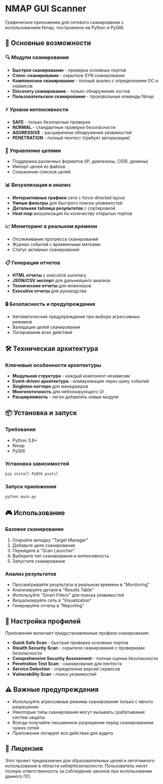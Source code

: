 # NMAP GUI Scanner

Графическое приложение для сетевого сканирования с использованием Nmap, построенное на Python и PyQt6.

## 🚀 Основные возможности

### 🔍 Модули сканирования
- **Быстрое сканирование** - проверка основных портов
- **Стелс-сканирование** - скрытное SYN сканирование  
- **Комплексное сканирование** - полный анализ с определением ОС и сервисов
- **Discovery сканирование** - только обнаружение хостов
- **Пользовательское сканирование** - произвольные команды Nmap

### ⚡ Уровни интенсивности
- **SAFE** - только безопасные проверки
- **NORMAL** - стандартные проверки безопасности
- **AGGRESSIVE** - расширенное обнаружение уязвимостей
- **PENETRATION** - полный пентест (требует авторизации)

### 🎯 Управление целями
- Поддержка различных форматов (IP, диапазоны, CIDR, домены)
- Импорт целей из файлов
- Сохранение списков целей

### 📊 Визуализация и анализ
- **Интерактивные графики** сети с force-directed layout
- **Умные фильтры** для быстрого поиска уязвимостей
- **Детальная таблица результатов** с сортировкой
- **Heat map** визуализация по количеству открытых портов

### 📈 Мониторинг в реальном времени
- Отслеживание прогресса сканирований
- Журнал событий с временными метками
- Статус активных сканирований

### 📋 Генерация отчетов
- **HTML отчеты** с executive summary
- **JSON/CSV экспорт** для дальнейшего анализа
- **Технические отчеты** для инженеров
- **Executive отчеты** для руководства

### 🔒 Безопасность и предупреждения
- Автоматические предупреждения при выборе агрессивных режимов
- Валидация целей сканирования
- Логирование всех действий

## 🛠 Техническая архитектура

### Ключевые особенности архитектуры
- **Модульная структура** - каждый компонент независим
- **Event-driven архитектура** - коммуникация через шину событий
- **Singleton паттерн** для менеджеров
- **Многопоточность** для неблокирующего UI
- **Расширяемость** - легко добавлять новые модули

## 📦 Установка и запуск

### Требования
- Python 3.8+
- Nmap
- PyQt6

### Установка зависимостей
```bash
pip install PyQt6 psutil
```

### Запуск приложения
```bash
python main.py
```

## 🎮 Использование

### Базовое сканирование
1. Откройте вкладку "Target Manager"
2. Добавьте цели сканирования
3. Перейдите в "Scan Launcher"
4. Выберите тип сканирования и интенсивность
5. Запустите сканирование

### Анализ результатов
- Просматривайте результаты в реальном времени в "Monitoring"
- Анализируйте детали в "Results Table" 
- Используйте "Smart Filters" для поиска уязвимостей
- Визуализируйте сеть в "Visualization"
- Генерируйте отчеты в "Reporting"

## 🔧 Настройка профилей

Приложение включает предустановленные профили сканирования:
- **Quick Safe Scan** - быстрая проверка основных портов
- **Stealth Security Scan** - скрытное сканирование с проверками безопасности
- **Comprehensive Security Assessment** - полная оценка безопасности
- **Penetration Test Scan** - сканирование для пентеста
- **Service Detection** - определение версий сервисов
- **Vulnerability Scan** - поиск уязвимостей

## ⚠️ Важные предупреждения

- Используйте агрессивные режимы сканирования только с явного разрешения
- Некоторые типы сканирования могут вызывать срабатывание систем защиты
- Всегда получайте письменное разрешение перед сканированием чужих сетей
- Приложение логирует все действия для аудита

## 📄 Лицензия

Этот проект предназначен для образовательных целей и легитимного использования в области кибербезопасности. Пользователь несет полную ответственность за соблюдение законов при использовании данного ПО.

